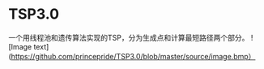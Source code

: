 # TSP3.0
一个用线程池和遗传算法实现的TSP，分为生成点和计算最短路径两个部分。
![Image text](https://github.com/princepride/TSP3.0/blob/master/source/image.bmp）
